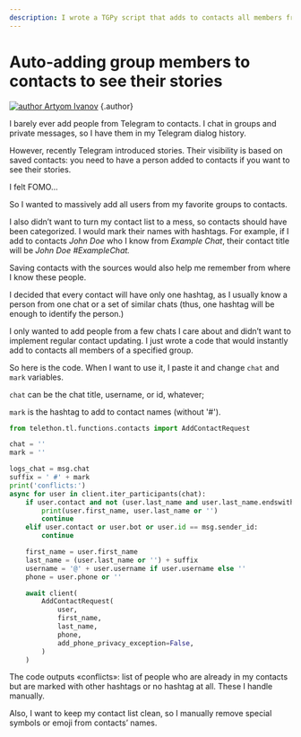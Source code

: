 ```yaml
---
description: I wrote a TGPy script that adds to contacts all members from a selected group. Now I can see their stories and identify them in other contexts.
---
```


# Auto-adding group members to contacts to see their stories

[![author](https://avatars.githubusercontent.com/u/38432588) Artyom Ivanov](https://github.com/tm-a-t)
{.author}

I barely ever add people from Telegram to contacts. I chat in groups and private messages, so I have them in
my Telegram dialog history.

However, recently Telegram introduced stories. Their visibility is based on saved contacts: you need to have a person 
added to contacts if you want to see their stories.

I felt FOMO...

So I wanted to massively add all users from my favorite groups to contacts.

I also didn’t want to turn my contact list to a mess, so contacts should have been categorized. I would mark
their names with hashtags. For example, if I add to contacts _John Doe_ who I know from _Example Chat_, their contact title
will be _John Doe #ExampleChat._

Saving contacts with the sources would also help me remember from where I know these people.

I decided that every contact will have only one hashtag, as I usually know a person from one chat or a set of similar
chats (thus, one hashtag will be enough to identify the person.)

I only wanted to add people from a few chats I care about and didn’t want to implement regular contact updating.
I just wrote a code that would instantly add to contacts all members of a specified group.

So here is the code. When I want to use it, I paste it and change `chat` and `mark` variables.

`chat` can be the chat title, username, or id, whatever;

`mark` is the hashtag to add to contact names (without '#').

```python
from telethon.tl.functions.contacts import AddContactRequest

chat = ''
mark = ''

logs_chat = msg.chat
suffix = ' #' + mark
print('conflicts:')
async for user in client.iter_participants(chat):
    if user.contact and not (user.last_name and user.last_name.endswith(suffix)):
        print(user.first_name, user.last_name or '')
        continue
    elif user.contact or user.bot or user.id == msg.sender_id:
        continue

    first_name = user.first_name
    last_name = (user.last_name or '') + suffix
    username = '@' + user.username if user.username else ''
    phone = user.phone or ''

    await client(
        AddContactRequest(
            user,
            first_name,
            last_name,
            phone,
            add_phone_privacy_exception=False,
        )
    )
```

The code outputs «conflicts»: list of people who are already in my contacts but are marked with other hashtags or no
hashtag at all. These I handle manually.

Also, I want to keep my contact list clean, so I manually remove special symbols or emoji from contacts’ names.
